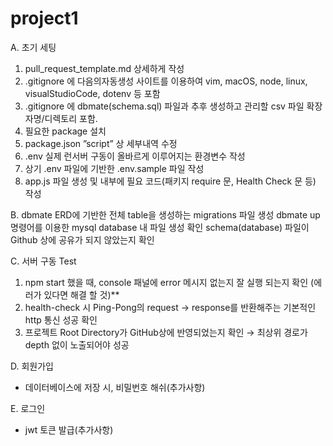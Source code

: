 # project1


A. 초기 세팅 

1) pull_request_template.md 상세하게 작성
2) .gitignore 에 다음의자동생성 사이트를 이용하여 vim, macOS, node, linux, visualStudioCode, dotenv 등 포함
3) .gitignore 에 dbmate(schema.sql) 파일과 추후 생성하고 관리할 csv 파일 확장자명/디렉토리 포함.
4) 필요한 package 설치
5) package.json ”script” 상 세부내역 수정
6)  .env 실제 런서버 구동이 올바르게 이루어지는 환경변수 작성
7)  상기 .env 파일에 기반한 .env.sample 파일 작성
8)  app.js 파일 생성 및 내부에 필요 코드(패키지 require 문, Health Check 문 등) 작성

B. dbmate 
ERD에 기반한 전체 table을 생성하는 migrations 파일 생성
dbmate up 명령어를 이용한 mysql database 내 파일 생성 확인
schema(database) 파일이 Github 상에 공유가 되지 않았는지 확인

C. 서버 구동 Test
1) npm start 했을 때, console 패널에 error 메시지 없는지 잘 실행 되는지 확인 (에러가 있다면 해결 할 것)**
2)  health-check 시 Ping-Pong의 request → response를 반환해주는 기본적인 http 통신 성공 확인
3)  프로젝트 Root Directory가 GitHub상에 반영되었는지 확인 → 최상위 경로가 depth 없이 노출되어야 성공

D. 회원가입 
- 데이터베이스에 저장 시, 비밀번호 해쉬(추가사항) 

E. 로그인 
- jwt 토큰 발급(추가사항) 

  
 
